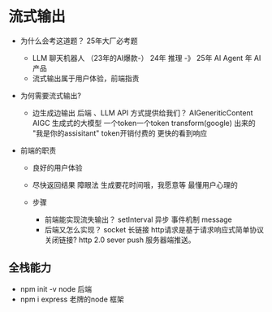 # 流式输出
- 为什么会考这道题？
  25年大厂必考题
  - LLM 聊天机器人 （23年的AI爆款-） 24年 推理 -》 25年 AI Agent 年 AI产品
  - 流式输出属于用户体验，前端指责

- 为何需要流式输出?
  - 边生成边输出
    后端 、LLM API 方式提供给我们？
    AIGeneriticContent AIGC 生成式的大模型 一个token一个token transform(google) 出来的
    "我是你的assisitant" token开销付费的
    更快的看到响应

- 前端的职责
  - 良好的用户体验
  - 尽快返回结果
  障眼法    生成要花时间哦，我愿意等
  最懂用户心理的

  - 步骤
    - 前端能实现流失输出？
        setInterval 异步 事件机制 message
    - 后端又怎么实现？
        socket 长链接
        http请求是基于请求响应式简单协议 关闭链接?
        http 2.0 sever push 服务器端推送。

## 全栈能力
- npm init -v   node 后端
- npm i express 老牌的node 框架
